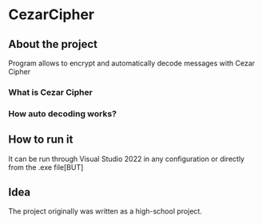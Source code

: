 # CezarCipher

## About the project
Program allows to encrypt and automatically decode messages with Cezar Cipher
### What is Cezar Cipher

### How auto decoding works?

## How to run it
It can be run through Visual Studio 2022 in any configuration or directly from the .exe file[BUT]
## Idea
The project originally was written as a high-school project.
